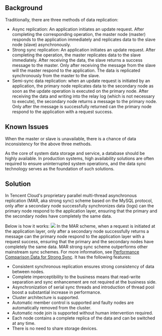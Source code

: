 ## Background
Traditionally, there are three methods of data replication:
- Async replication: An application initiates an update request. After completing the corresponding operation, the master node (master) responds to the application immediately and replicates data to the slave node (slave) asynchronously.
- Strong sync replication: An application initiates an update request. After completing the operation, the master replicates data to the slave immediately. After receiving the data, the slave returns a success message to the master. Only after receiving the message from the slave will the master respond to the application. The data is replicated synchronously from the master to the slave.
- Semi-sync data replication: when an update request is initiated by an application, the primary node replicates data to the secondary node as soon as the update operation is executed on the primary node. After receiving the data and writing into the relay log (which is not necessary to execute), the secondary node returns a message to the primary node. Only after the message is successfully returned can the primary node respond to the application with a request success.

## Known Issues
When the master or slave is unavailable, there is a chance of data inconsistency for the above three methods.

As the core of system data storage and service, a database should be highly available. In production systems, high availability solutions are often required to ensure uninterrupted system operations, and the data sync technology serves as the foundation of such solutions.

## Solution
In Tencent Cloud's proprietary parallel multi-thread asynchronous replication (MAR, aka strong sync) scheme based on the MySQL protocol, only after a secondary node successfully synchronizes data (logs) can the primary node respond to the application layer, ensuring that the primary and the secondary nodes have completely the same data.

Below is how it works:
![](https://main.qcloudimg.com/raw/9d9629407461c460de1e04e4c88a4830.png)
In the MAR scheme, when a request is initiated at the application layer, only after a secondary node successfully returns a message can the primary node respond to the application layer with a request success, ensuring that the primary and the secondary nodes have completely the same data.
MAR strong sync scheme outperforms other mainstream sync schemes. For more information, see [Performance Comparison Data for Strong Sync](https://intl.cloud.tencent.com/document/product/1042/33377). It has the following features:
- Consistent synchronous replication ensures strong consistency of data between nodes.
- Complete imperceptibility to the business means that read-write separation and sync enhancement are not required at the business side.
- Asynchronization of serial sync threads and introduction of thread pool boost a substantial increase in performance.
- Cluster architecture is supported.
- Automatic member control is supported and faulty nodes are automatically removed from the cluster.
- Automatic node join is supported without human intervention required.
- Each node contains a complete replica of the data and can be switched at any time.
- There is no need to share storage devices.
